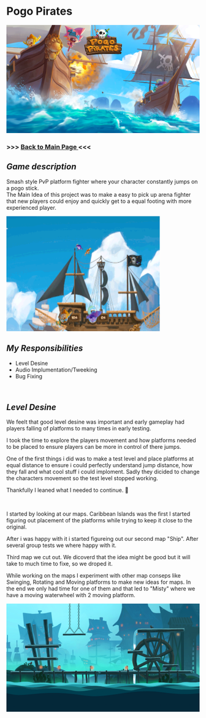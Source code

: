<h1> Pogo Pirates </h1>
    <img src="Images/Pogo Pirates Logo.png">
    <h3> >>> <a href="https://github.com/Erik2333/Resume_ErikBerglund/blob/main/README.md"> Back to Main Page </a> <<<  <h3> 
    <h2> <em> Game description </em> </h2>
        <p> 
            Smash style PvP platform fighter where your character constantly jumps on a pogo stick. 
            <br>The Main Idea of this project was to make a easy to pick up arena fighter that new players could enjoy and quickly get to a equal footing with more experienced player.
        </p>
<img width="400" height="300" src="Images/kjOSbu.gif" style="max-width: 100%; display: inline-block;" data-target="animated-image.originalImage">
        <br>
<h2> <em> My Responsibilities </em> </h2>
        <ul>
            <li> Level Desine </li>
            <li> Audio Implumentation/Tweeking </li>
            <li> Bug Fixing </li>
        </ul>
        <br>
        
<h2> <em> Level Desine </em> </h2>
        <p> We feelt that good level desine was important and early gameplay had players falling of platforms to many times in early testing. </p>
        <p> I took the time to explore the players movement and how platforms needed to be placed to ensure players can be more in control of there jumps. </p>
        <p> One of the first things i did was to make a test level and place platforms at equal distance to ensure i could perfectly understand jump distance, how they fall and what cool stuff i could imploment. Sadly they dicided to change the characters movement so the test level stopped working. </p> 
        <p> Thankfully I leaned what I needed to continue. 🫠 </p> 
        <br>
        <p> I started by looking at our maps. Caribbean Islands was the first I started figuring out placement of the platforms while trying to keep it close to the original. </p>
        <p> After i was happy with it i started figureing out our second map "Ship". After several group tests we where happy with it. </p>
        <p> Third map we cut out. We dicoverd that the idea might be good but it will take to much time to fixe, so we droped it. </p>
        <p> While working on the maps I experiment with other map conseps like Swinging, Rotating and Moving platforms to make new ideas for maps. In the end we only had time for one of them and that led to "Misty" where we have a moving waterwheel with 2 moving platform.</p>
 <img src="Images/Misty.png">
<!--
<h2> <em> Audio Implumentation </em> </h2>
        <p> It basically started with "how is going to implement sounds?" and after some discussion it was decided that I had the most time to dedicate to it. </p>
        <p> It started with understanding the Unity audio system, then getting  </p>
        <p>  </p>
